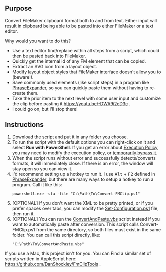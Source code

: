 ## Purpose

Convert FileMaker clipboard format both to and from text. Either input will result in clipboard being able to be pasted into either FileMaker or a text editor.

Why would you want to do this?

- Use a text editor find/replace within all steps from a script, which could then be pasted back into FileMaker.
- Quickly get the internal id of any FM element that can be copied.
- Extract an SVG icon from a layout object.
- Modify layout object styles that FileMaker interface doesn't allow you to (beware!).
- Save commonly used elements (like script steps) in a program like [PhraseExpander][], so you can quickly paste them without having to re-create them.
- Take the prior item to the next level with some user input and customize the clip before pasting it https://youtu.be/-DWA9i2eD3c .
- I could go on, but i'll stop there!



## Instructions

1. Download the script and put it in any folder you choose.
2. To run the script with the default options you can right-click on it and select **Run with PowerShell**. If you get an error about [Execution Policy][], you may need to modify the execution policy, or [temporarily bypass it][].
3. When the script runs without error and successfully detects/converts formats, it will immediately close. If there is an error, the window will stay open so you can view it.
4. I'd recommend setting up a hotkey to run it. I use <kbd>Alt</kbd> + <kbd>F2</kbd> defined in [PhraseExpander][], but there are many ways to setup a hotkey to run a program. Call it like this:
   ```
   powershell.exe -sta -file "C:\Path\To\Convert-FMClip.ps1"
   ```
5. [OPTIONAL] If you don't want the XML to be pretty printed, or if you prefer spaces over tabs, you can modify the [Set-Configuration.ps1](Set-Configuration.ps1) file, then run it.
6. [OPTIONAL] You can run the [ConvertAndPaste.vbs](ConvertAndPaste.vbs) script instead if you want to automatically paste after conversion. This script calls Convert-FMClip.ps1 from the same directory, so both files must exist in the same folder. You can call this script directly, like:
   ```
   "C:\Path\To\ConvertAndPaste.vbs"
   ```

If you use a Mac, this project isn't for you. You can Find a similar set of scripts written in AppleScript here: https://github.com/DanShockley/FmClipTools .



[Execution Policy]: https://docs.microsoft.com/en-ca/powershell/module/microsoft.powershell.core/about/about_execution_policies
[temporarily bypass it]: https://blogs.technet.microsoft.com/ken_brumfield/2014/01/19/simple-way-to-temporarily-bypass-powershell-execution-policy/
[PhraseExpander]: https://www.phraseexpander.com/